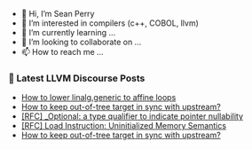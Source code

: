 - 👋 Hi, I’m Sean Perry
- 👀 I’m interested in compilers (c++, COBOL, llvm)
- 🌱 I’m currently learning ...
- 💞️ I’m looking to collaborate on ...
- 📫 How to reach me ...

<!---
s66perry/s66perry is a ✨ special ✨ repository because its `README.md` (this file) appears on your GitHub profile.
You can click the Preview link to take a look at your changes.
--->
### 📕 Latest LLVM Discourse Posts

<!-- DISCOURSE-LLVM:START -->
- [How to lower linalg.generic to affine loops](https://discourse.llvm.org/t/how-to-lower-linalg-generic-to-affine-loops/68030#post_1)
- [How to keep out-of-tree target in sync with upstream?](https://discourse.llvm.org/t/how-to-keep-out-of-tree-target-in-sync-with-upstream/68027#post_3)
- [[RFC] _Optional: a type qualifier to indicate pointer nullability](https://discourse.llvm.org/t/rfc-optional-a-type-qualifier-to-indicate-pointer-nullability/68004#post_10)
- [[RFC] Load Instruction: Uninitialized Memory Semantics](https://discourse.llvm.org/t/rfc-load-instruction-uninitialized-memory-semantics/67481?page=2#post_27)
- [How to keep out-of-tree target in sync with upstream?](https://discourse.llvm.org/t/how-to-keep-out-of-tree-target-in-sync-with-upstream/68027#post_2)
<!-- DISCOURSE-LLVM:END -->
